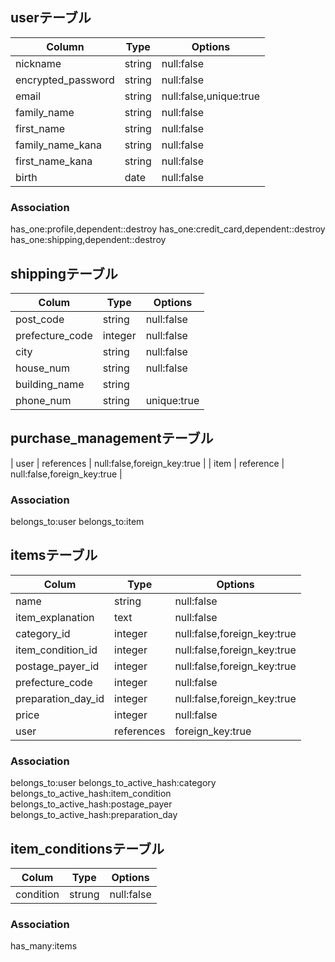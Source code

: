 ## userテーブル

|  Column           |  Type |  Options              |
| ------------------| ------| ----------------------|
| nickname          | string| null:false            |
| encrypted_password| string| null:false            |
| email             | string| null:false,unique:true|
| family_name       | string| null:false            |
| first_name        | string| null:false            |
| family_name_kana  | string| null:false            |
| first_name_kana   | string| null:false            |
| birth             | date  | null:false            |

### Association
has_one:profile,dependent::destroy
has_one:credit_card,dependent::destroy
has_one:shipping,dependent::destroy


## shippingテーブル
|  Colum          |  Type      |  Options                    |
| ----------------| -----------| ----------------------------|
| post_code       | string     | null:false                  |
| prefecture_code | integer    | null:false                  |
| city            | string     | null:false                  |
| house_num       | string     | null:false                  |
| building_name   | string     |                             |
| phone_num       | string     | unique:true                 |

## purchase_managementテーブル
| user            | references | null:false,foreign_key:true |
| item            | reference  | null:false,foreign_key:true |

### Association
belongs_to:user
belongs_to:item

## itemsテーブル
| Colum             | Type      | Options                    |
| ------------------| ----------| ---------------------------|
| name              | string    | null:false                 |
| item_explanation  | text      | null:false                 |
| category_id       | integer   |null:false,foreign_key:true |
| item_condition_id | integer   | null:false,foreign_key:true|
| postage_payer_id  | integer   | null:false,foreign_key:true|
| prefecture_code   | integer   | null:false                 |
| preparation_day_id| integer   | null:false,foreign_key:true|
| price             | integer   | null:false                 |
| user              | references| foreign_key:true           |

### Association
belongs_to:user
belongs_to_active_hash:category
belongs_to_active_hash:item_condition
belongs_to_active_hash:postage_payer
belongs_to_active_hash:preparation_day

## item_conditionsテーブル
| Colum   | Type  | Options   |
| --------| ------| ----------|
|condition| strung| null:false|

### Association
has_many:items
